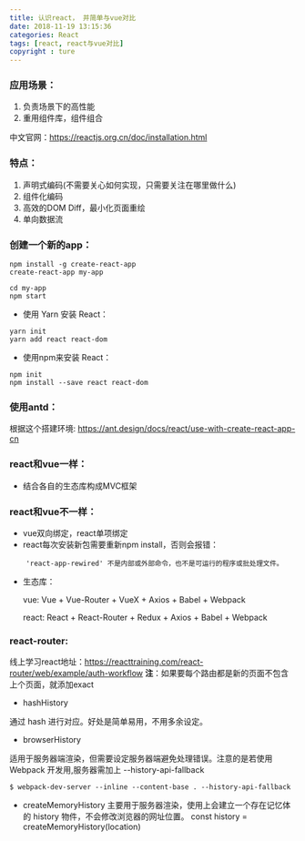 ```yaml
---
title: 认识react， 并简单与vue对比
date: 2018-11-19 13:15:36
categories: React
tags: [react, react与vue对比]
copyright : ture
---
```

### 应用场景：
1. 负责场景下的高性能
2. 重用组件库，组件组合

中文官网：https://reactjs.org.cn/doc/installation.html

### 特点：
1. 声明式编码(不需要关心如何实现，只需要关注在哪里做什么)
2. 组件化编码
3. 高效的DOM Diff，最小化页面重绘
4. 单向数据流


### 创建一个新的app：

```
npm install -g create-react-app
create-react-app my-app

cd my-app
npm start
```

-  使用 Yarn 安装 React：


```
yarn init
yarn add react react-dom
```

-  使用npm来安装 React：


```
npm init
npm install --save react react-dom
```

### 使用antd：

根据这个搭建环境: https://ant.design/docs/react/use-with-create-react-app-cn



### react和vue一样：
-  结合各自的生态库构成MVC框架

### react和vue不一样：
-  vue双向绑定，react单项绑定
-  react每次安装新包需要重新npm install，否则会报错：
```
    'react-app-rewired' 不是内部或外部命令，也不是可运行的程序或批处理文件。
```
-  生态库：

    vue: Vue + Vue-Router + VueX + Axios + Babel + Webpack
    
    react: React + React-Router + Redux + Axios + Babel + Webpack

 

### react-router:


线上学习react地址：https://reacttraining.com/react-router/web/example/auth-workflow
**注**：如果要每个路由都是新的页面不包含上个页面，就添加exact


- hashHistory

 通过 hash 进行对应。好处是简单易用，不用多余设定。



- browserHistory

 适用于服务器端渲染，但需要设定服务器端避免处理错误。注意的是若使用 Webpack 开发用,服务器需加上 --history-api-fallback

    $ webpack-dev-server --inline --content-base . --history-api-fallback



- createMemoryHistory
 主要用于服务器渲染，使用上会建立一个存在记忆体的 history 物件，不会修改浏览器的网址位置。
    const history = createMemoryHistory(location)